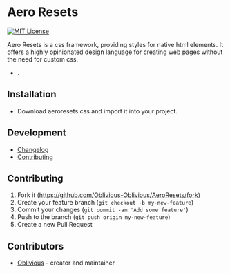 # Aero Resets

[![MIT License](https://img.shields.io/badge/license-MIT-yellow.svg)](./LICENSE)

Aero Resets is a css framework, providing styles for native html elements.
It offers a highly opinionated design language for creating web pages without the need for custom css.

* .

## Installation

* Download aeroresets.css and import it into your project.

## Development

- [Changelog](https://github.com/Oblivious-Oblivious/AeroResets/blob/master/CHANGELOG.md)
- [Contributing](https://github.com/Oblivious-Oblivious/AeroResets/blob/master/CONTRIBUTING.md)

## Contributing

1. Fork it (<https://github.com/Oblivious-Oblivious/AeroResets/fork>)
2. Create your feature branch (`git checkout -b my-new-feature`)
3. Commit your changes (`git commit -am 'Add some feature'`)
4. Push to the branch (`git push origin my-new-feature`)
5. Create a new Pull Request

## Contributors

- [Oblivious](https://github.com/Oblivious-Oblivious) - creator and maintainer
